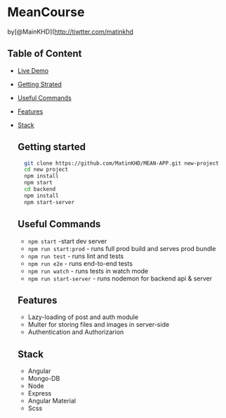 # MeanCourse
by[@MainKHD](http://tiwtter.com/matinkhd

## Table of Content
- [Live Demo](http://localhost:4200)
- [Getting Strated](#getting-strated)
- [Useful Commands](#useful-commands)
- [Features](#features)
- [Stack](#stack)


  ## Getting started
  
  ```bash
    git clone https://github.com/MatinKHD/MEAN-APP.git new-project
    cd new project
    npm install
    npm start
    cd backend
    npm install
    npm start-server
  ```

  ## Useful Commands
  
  - `npm start`  -start dev server
  - `npm run start:prod` - runs full prod build and serves prod bundle
  - `npm run test` - runs lint and tests
  - `npm run e2e` - runs end-to-end tests
  - `npm run watch` - runs tests in watch mode
  - `npm run start-server` - runs nodemon for backend api & server
 
  ## Features
  
  - Lazy-loading of post and auth module
  - Multer for storing files and images in server-side
  - Authentication and Authorizarion
 
  ## Stack

  - Angular
  - Mongo-DB
  - Node
  - Express
  - Angular Material
  - Scss
  
